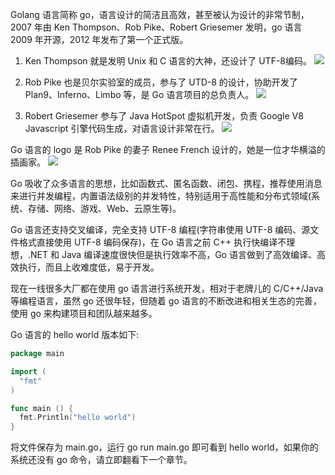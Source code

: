 Golang 语言简称 go，语言设计的简洁且高效，甚至被认为设计的非常节制，2007 年由 Ken Thompson、Rob Pike、Robert Griesemer 发明，go 语言 2009 年开源，2012 年发布了第一个正式版。

1. Ken Thompson 就是发明 Unix 和 C 语言的大神，还设计了 UTF-8编码。
![](https://develop-developer.oss-cn-hangzhou.aliyuncs.com/images/kx5BnmXzJ6KgsLfe8-63rb59CqlIEUTSipCyaw0MzZ.jpg?x-oss-process=style/txt-water)

2. Rob Pike 也是贝尔实验室的成员，参与了 UTD-8 的设计，协助开发了 Plan9、Inferno、Limbo 等，是 Go 语言项目的总负责人。
![](https://develop-developer.oss-cn-hangzhou.aliyuncs.com/images/hMcsLT574fuyjfYMH-uUu1yEItrN41zSxdZc6j40Ly.jpg?x-oss-process=style/txt-water)

3. Robert Griesemer 参与了 Java HotSpot 虚拟机开发，负责 Google V8 Javascript 引擎代码生成，对语言设计非常在行。
![](https://develop-developer.oss-cn-hangzhou.aliyuncs.com/images/jje3Ma7aTJN9Kd8yX--ekXeU5XSXZLDzwfG9PUiGrd.jpg?x-oss-process=style/txt-water)

Go 语言的 logo 是 Rob Pike 的妻子 Renee French 设计的，她是一位才华横溢的插画家。
![](https://develop-developer.oss-cn-hangzhou.aliyuncs.com/images/cTYNmirJjSALJopHZ-GoLkdMR7_i9-rP25DAVhb9mR.jpg?x-oss-process=style/txt-water)

Go 吸收了众多语言的思想，比如函数式、匿名函数、闭包、携程，推荐使用消息来进行并发编程，内置语法级别的并发特性，特别适用于高性能和分布式领域(系统、存储、网络、游戏、Web、云原生等)。

Go 语言还支持交叉编译，完全支持 UTF-8 编程(字符串使用 UTF-8 编码、源文件格式直接使用 UTF-8 编码保存)，在 Go 语言之前 C++ 执行快编译不理想，.NET 和 Java 编译速度很快但是执行效率不高，Go 语言做到了高效编译、高效执行，而且上收难度低，易于开发。

现在一线很多大厂都在使用 go 语言进行系统开发，相对于老牌儿的 C/C++/Java 等编程语言，虽然 go 还很年轻，但随着 go 语言的不断改进和相关生态的完善，使用 go 来构建项目和团队越来越多。

Go 语言的 hello world 版本如下:

```go
package main

import (
  "fmt"
)

func main () {
  fmt.Println("hello world")
}
```

将文件保存为 main.go，运行 go run main.go 即可看到 hello world，如果你的系统还没有 go 命令，请立即翻看下一个章节。

